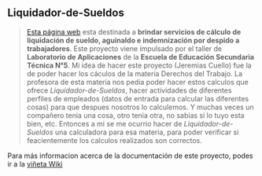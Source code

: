 ## Liquidador-de-Sueldos

> [Esta página web](https://liquidarsueldos.000webhostapp.com/Liquidar) esta destinada a **brindar servicios de cálculo de liquidación de sueldo, aguinaldo e indemnización por despido a trabajadores**.
> Este proyecto viene impulsado por el taller de **Laboratorio de Aplicaciones** de la **Escuela de Educación Secundaria Técnica N°5**.
Mi idea de hacer este proyecto (Jeremias Cuello) fue la de poder hacer los cáculos de la materia Derechos del Trabajo. La profesora de esta materia nos pedia poder hacer estos calculos que ofrece *Liquidador-de-Sueldos*, hacer actividades de diferentes perfiles de empleados (datos de entrada para calcular las diferentes cosas) para que despues nosotros lo calculemos. Y muchas veces un compañero tenia una cosa, otro tenia otra, no sabias si lo tuyo esta bien, etc. Entonces a mi se me ocurrio hacer de *Liquidador-de-Sueldos* una calculadora para esa materia, para poder verificar si feacientemente los calculos realizados son correctos.

Para más informacion acerca de la documentación de este proyecto, podes ir a la [viñeta Wiki](https://github.com/Jeremias0901/Liquidador-de-Sueldos/wiki)
